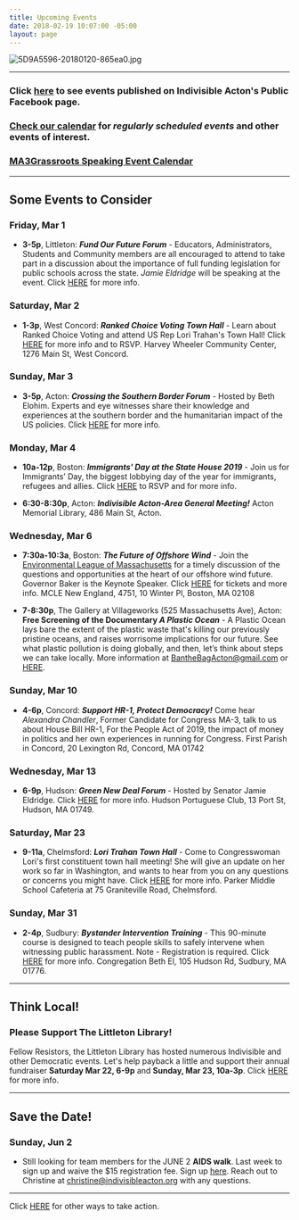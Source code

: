 ```yaml
---
title: Upcoming Events
date: 2018-02-19 10:07:00 -05:00
layout: page
---
```


![5D9A5596-20180120-865ea0.jpg](/uploads/5D9A5596-20180120-865ea0.jpg)

---

### Click [here](https://www.facebook.com/pg/IndivisibleActon/events/?ref=page_internal) to see events published on Indivisible Acton's Public Facebook page.

### [Check our calendar](http://www.indivisibleacton.org/calendar.html) for *regularly scheduled events* and other events of interest.

### [MA3Grassroots Speaking Event Calendar](https://www.ma3grassroots.com/event-calendar)

---

## Some Events to Consider

### Friday, Mar 1

* **3-5p**, Littleton: ***Fund Our Future Forum*** - Educators, Administrators, Students and Community members are all encouraged to attend to take part in a discussion about the importance of full funding legislation for public schools across the state. *Jamie Eldridge* will be speaking at the event. Click [HERE](https://massteacher.org/current-initiatives/fund-our-future/what-is-fund-our-future?link_id=51&can_id=9a7cc198611ac2a74f284fdda8e14f7e) for more info.

### Saturday, Mar 2

* **1-3p**, West Concord: ***Ranked Choice Voting Town Hall*** - Learn about Ranked Choice Voting and attend US Rep Lori Trahan's Town Hall!  Click [HERE](https://www.voterchoicema.org/rcv_town_hall_ma3) for more info and to RSVP. Harvey Wheeler Community Center, 1276 Main St, West Concord.

### Sunday, Mar 3

* **3-5p**, Acton: ***Crossing the Southern Border Forum*** - Hosted by Beth Elohim.  Experts and eye witnesses share their knowledge and experiences at the southern border and the humanitarian impact of the US policies.  Click [HERE](https://www.bethelohim.org/event/naaseh-border-forum.html?fbclid=IwAR3bK-dY8pV0ZegyuANCwzn625lwsWsF388KBO1IxyWDpu__q6bSgeJQ6GM) for more info.

### Monday, Mar 4

* **10a-12p**, Boston: ***Immigrants' Day at the State House 2019*** - Join us for Immigrants’ Day, the biggest lobbying day of the year for immigrants, refugees and allies. Click [HERE](https://www.eventbrite.com/e/immigrants-day-at-the-state-house-2019-tickets-54927627011?aff=efbevent&fbclid=IwAR1V8M8pJgwMU8v6wLXWKG6B58sEHZD2k_jmNGhcxuvz47RdEBeKs4-8pAI&link_id=52&can_id=9a7cc198611ac2a74f284fdda8e14f7e) to RSVP and for more info.

* **6:30-8:30p**, Acton: ***Indivisible Acton-Area General Meeting!***  Acton Memorial Library, 486 Main St, Acton.

### Wednesday, Mar 6

* **7:30a-10:3a**, Boston: ***The Future of Offshore Wind*** - Join the [Environmental League of Massachusetts](https://www.environmentalleague.org/) for a timely discussion of the questions and opportunities at the heart of our offshore wind future. Governor Baker is the Keynote Speaker. Click [HERE](https://www.eventbrite.com/e/the-future-of-offshore-wind-tickets-55874320597) for tickets and more info.  MCLE New England, 4751, 10 Winter Pl, Boston, MA 02108

* **7-8:30p**, The Gallery at Villageworks (525 Massachusetts Ave), Acton: **Free Screening of the Documentary *A Plastic Ocean*** - A Plastic Ocean lays bare the extent of the plastic waste that's killing our previously pristine oceans, and raises worrisome implications for our future. See what plastic pollution is doing globally, and then, let’s think about steps we can take locally. More information at BantheBagActon@gmail.com or [HERE](https://www.westactonvillageworks.com/events).

### Sunday, Mar 10

* **4-6p**, Concord: ***Support HR-1, Protect Democracy!***  Come hear *Alexandra Chandler*, Former Candidate for Congress MA-3, talk to us about House Bill HR-1, For the People Act of 2019, the impact of money in politics and her own experiences in running for Congress.  First Parish in Concord, 20 Lexington Rd, Concord, MA 01742

### Wednesday, Mar 13

* **6-9p**, Hudson: ***Green New Deal Forum*** - Hosted by Senator Jamie Eldridge.  Click [HERE](https://www.facebook.com/events/464767097393980/?notif_t=plan_user_invited&notif_id=1551804037984481) for more info.  Hudson Portuguese Club, 13 Port St, Hudson, MA  01749.

### Saturday, Mar 23

* **9-11a**, Chelmsford: ***Lori Trahan Town Hall*** - Come to Congresswoman Lori's first constituent town hall meeting! She will give an update on her work so far in Washington, and wants to hear from you on any questions or concerns you might have.  Click [HERE](https://www.facebook.com/events/1147531848759549/) for more info.  Parker Middle School Cafeteria at 75 Graniteville Road, Chelmsford.

### Sunday, Mar 31

* **2-4p**, Sudbury: ***Bystander Intervention Training*** - This 90-minute course is designed to teach people skills to safely intervene when witnessing public harassment.  Note - Registration is required.  Click [HERE](http://bethelsudbury.org/bystander-training/) for more info.  Congregation Beth El, 105 Hudson Rd, Sudbury, MA 01776.

---

## Think Local!

### Please Support The Littleton Library!

Fellow Resistors, the Littleton Library has hosted numerous Indivisible and other Democratic events.  Let's help payback a little and support their annual fundraiser **Saturday Mar 22, 6-9p** and **Sunday, Mar 23, 10a-3p**.  Click [HERE](https://www.littletonma.org/reuben-hoar-library/news/library-mini-golf-tickets-now-available) for more info.

---

## Save the Date!

### Sunday, Jun 2

* Still looking for team members for the JUNE 2 **AIDS walk**. Last week to sign up and waive the $15 registration fee. Sign up [here](https://u1584542.ct.sendgrid.net/mpss/c/JwE/ni0YAA/t.2p9/PM14XI-8RKWdFnI7JcP-Yw/h5/Vk58CdpjXfDev4xd8DLn5a4A180qbcUQ2TMObz0vy-2BAmq-2FHpfNxqR0YJsMg44xPyeJZpTD3p-2Bhcu68Fl3cWXGkynS62hub2SDOT-2FOrHciIqMkmQEXxe7ucF85HeIyLqzLZNImbkr0G-2Fym9uRH4Q6SSp70YwJsXkfyqUQBZSr23k0OHv7xd41vNI79E5ToZWaszCpSpUsNYVKEIa0m7hNPS-2FHh6kOi1RLEIUVvgBUbIYy01aG3CL-2FjtGM5XT-2Bsk2Q-2B9I1gf-2FVK8ukZ32ZRfEfqzk2-2Bjhu1rubmbNf1HwAmXsBJ34NKOsZshnJZNV-2BF9JVlyfqK4wWwiY2lLKIXF2yoY5HesEMLQpz3LfZYw5-2BPmXohHJOHwLvlXUbCpUqXzayu6ei2mP1iCipiOnL2nA4YDNsIXr-2BiGApye-2FPstZYisGu0eUWGq6ByOzWdXdgSTRhzKh5GHi5qA-2FW5teKYqtc2w-3D-3D). Reach out to Christine at [christine@indivisibleacton.org](mailto:christine@indivisibleacton.org) with any questions.

---

Click [HERE](http://www.indivisibleacton.org/take-action.html) for other ways to take action.